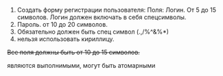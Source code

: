 1. Создать форму регистрации пользователя:
Поля:
Логин. От 5 до 15 символов.
Логин должен включать в себя спецсимволы. 
1. Пароль. от 10 до 20 символов. 
2. Обязательно должен быть спец символ (.,/%^&%*)
3. нельзя использовать кириллицу.

~~Все поля должны быть от 10 до 15 символов.~~



являются выполнимыми, могут быть атомарными